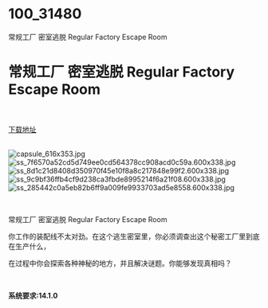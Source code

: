 # 100_31480
常规工厂 密室逃脱 Regular Factory Escape Room
# 常规工厂 密室逃脱 Regular Factory Escape Room
 <br/></br>
[下载地址](https://www.switch520.cc/article/31480 "下载地址")
<br/></br>

<p><img title="capsule_616x353.jpg" src="https://www.switch520.cc/muke_img/2022_05_19_b1e3d84ce7905.jpg" alt="capsule_616x353.jpg"><br>
<img title="ss_7f6570a52cd5d749ee0cd564378cc908acd0c59a.600x338.jpg" src="https://www.switch520.cc/muke_img/2022_05_19_b9b6d5fa68936.jpg" alt="ss_7f6570a52cd5d749ee0cd564378cc908acd0c59a.600x338.jpg"><br>
<img title="ss_8d1c21d8408d350970f45e10f8a8c217848e99f2.600x338.jpg" src="https://www.switch520.cc/muke_img/2022_05_19_7d90711769f1f.jpg" alt="ss_8d1c21d8408d350970f45e10f8a8c217848e99f2.600x338.jpg"><br>
<img title="ss_9c9bf36ffb4cf9d238ca3fbde8995214f6a21f08.600x338.jpg" src="https://www.switch520.cc/muke_img/2022_05_19_7545edfa023f0.jpg" alt="ss_9c9bf36ffb4cf9d238ca3fbde8995214f6a21f08.600x338.jpg"><br>
<img title="ss_285442c0a5eb82b6ff9a009fe9933703ad5e8558.600x338.jpg" src="https://www.switch520.cc/muke_img/2022_05_19_4396384e33779.jpg" alt="ss_285442c0a5eb82b6ff9a009fe9933703ad5e8558.600x338.jpg"></p>
<p>&nbsp;</p>
<p>常规工厂 密室逃脱 Regular Factory Escape Room</p>
<p>你工作的装配线不太对劲。在这个逃生密室里，你必须调查出这个秘密工厂里到底在生产什么，</p>
<p>在过程中你会探索各种神秘的地方，并且解决谜题。你能够发现真相吗？</p>
<p>&nbsp;</p>
<p><strong>系统要求:14.1.0</strong></p>




